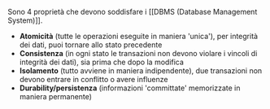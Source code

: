 
Sono 4 proprietà che devono soddisfare i [[DBMS (Database Management System)]].

- **Atomicità** (tutte le operazioni eseguite in maniera 'unica'), per integrità dei dati, puoi tornare allo stato precedente
- **Consistenza** (in ogni stato le transazioni non devono violare i vincoli di integrità dei dati), sia prima che dopo la modifica
- **Isolamento** (tutto avviene in maniera indipendente), due transazioni non devono entrare in conflitto o avere influenze
- **Durability/persistenza** (informazioni 'committate' memorizzate in maniera permanente)
	